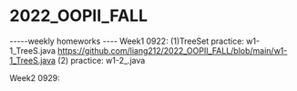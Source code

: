 # 2022_OOPII_FALL
-----weekly homeworks ----
Week1 0922:
(1)TreeSet practice:  w1-1_TreeS.java
https://github.com/liang212/2022_OOPII_FALL/blob/main/w1-1_TreeS.java
(2) practice:  w1-2_.java

Week2 0929:
